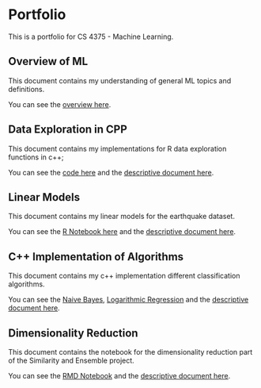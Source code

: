 # Portfolio

This is a portfolio for CS 4375 - Machine Learning.

## Overview of ML

This document contains my understanding of general ML topics and definitions.

You can see the [overview here](pdfs/OverviewOfML.pdf).

## Data Exploration in CPP

This document contains my implementations for R data exploration functions in c++;

You can see the [code here](code/dataexploration.cpp) and the [descriptive document here](pdfs/DataExploration.pdf).

## Linear Models

This document contains my linear models for the earthquake dataset.

You can see the [R Notebook here](code/Regression.Rmd) and the [descriptive document here](pdfs/Regression.pdf).

## C++ Implementation of Algorithms

This document contains my c++ implementation different classification algorithms.

You can see the [Naive Bayes](code/NaiveBayes.c++), [Logarithmic Regression](code/LogarithmicReg.cpp) and the [descriptive document here](pdfs/C++Algorithms.pdf).

## Dimensionality Reduction

This document contains the notebook for the dimensionality reduction part of the Similarity and Ensemble project.

You can see the [RMD Notebook](code/Dimensionality_Reduction.rmd) and the [descriptive document here](pdfs/Dimensionality_Reduction.pdf).
